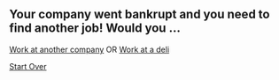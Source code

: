 ## Your company went bankrupt and you need to find another job! Would you ...

[Work at another company](anothercompany.md) OR [Work at a deli](deli.md)

[Start Over](./home.md)